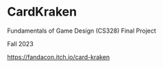 # CardKraken
Fundamentals of Game Design (CS328) Final Project

Fall 2023

https://fandacon.itch.io/card-kraken
